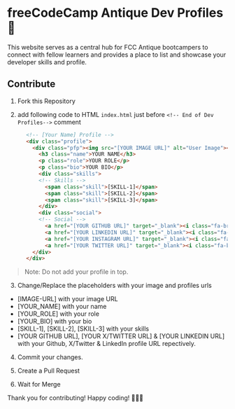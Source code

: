 # freeCodeCamp Antique Dev Profiles 🚀
This website serves as a central hub for FCC Antique bootcampers to connect with fellow learners and provides a place to list and showcase your developer skills and profile.


## Contribute

1. Fork this Repository

2. add following code to HTML `index.html` just before `<!-- End of Dev Profiles-->` comment

```html
      <!-- [Your Name] Profile -->
      <div class="profile">
        <div class="pfp"><img src="[YOUR IMAGE URL]" alt="User Image"></div>
          <h3 class="name">YOUR NAME</h3>
          <p class="role">YOUR ROLE</p>
          <p class="bio">YOUR BIO</p>
          <div class="skills">
          <!-- Skills -->
            <span class="skill">[SKILL-1]</span>
            <span class="skill">[SKILL-2]</span>
            <span class="skill">[SKILL-3]</span>
          </div>
          <div class="social">
          <!-- Social -->
            <a href="[YOUR GITHUB URL]" target="_blank"><i class="fa-brands fa-github"></i></a>
            <a href="[YOUR LINKEDIN URL]" target="_blank"><i class="fa-brands fa-linkedin-in"></i></a>
            <a href="[YOUR INSTAGRAM URL]" target="_blank"><i class="fa-brands fa-instagram-in"></i></a>
            <a href="[YOUR TWITTER URL]" target="_blank"><i class="fa-brands fa-twitter"></i></a>
        </div>
      </div>
```
> Note: Do not add your profile in top.
3. Change/Replace the placeholders with your image and profiles urls
  - [IMAGE-URL] with your image URL
  - [YOUR_NAME] with your name
  - [YOUR_ROLE] with your role
  - [YOUR_BIO] with your bio
  - [SKILL-1], [SKILL-2], [SKILL-3] with your skills
  - [YOUR GITHUB URL], [YOUR X/TWITTER URL] & [YOUR LINKEDIN URL] with your Github, X/Twitter & LinkedIn profile URL repectively.

4. Commit your changes.

5. Create a Pull Request

6. Wait for Merge


Thank you for contributing! Happy coding! 🎉🎉🎉